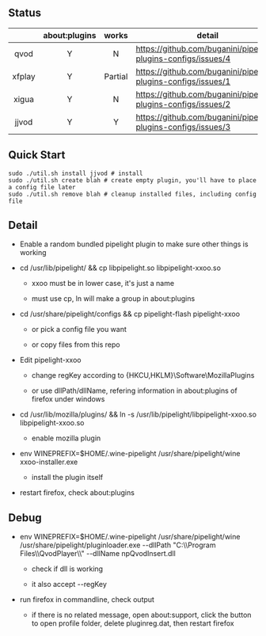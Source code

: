 Status
------

|   | about:plugins | works | detail |
|:-:|:-:|:-:|---|
| qvod  | Y | N | <https://github.com/buganini/pipelight-plugins-configs/issues/4> |
| xfplay  | Y | Partial | <https://github.com/buganini/pipelight-plugins-configs/issues/1> |
| xigua  | Y | N | <https://github.com/buganini/pipelight-plugins-configs/issues/2> |
| jjvod  | Y | Y | <https://github.com/buganini/pipelight-plugins-configs/issues/3> |

Quick Start
------

	sudo ./util.sh install jjvod # install
	sudo ./util.sh create blah # create empty plugin, you'll have to place a config file later
	sudo ./util.sh remove blah # cleanup installed files, including config file

Detail
------

- Enable a random bundled pipelight plugin to make sure other things is working

- cd /usr/lib/pipelight/ && cp libpipelight.so libpipelight-xxoo.so

	- xxoo must be in lower case, it's just a name

	- must use cp, ln will make a group in about:plugins

- cd /usr/share/pipelight/configs && cp pipelight-flash pipelight-xxoo

	- or pick a config file you want

	- or copy files from this repo

- Edit pipelight-xxoo

	- change regKey according to {HKCU,HKLM}\Software\MozillaPlugins

	- or use dllPath/dllName, refering information in about:plugins of firefox under windows

- cd /usr/lib/mozilla/plugins/ && ln -s /usr/lib/pipelight/libpipelight-xxoo.so libpipelight-xxoo.so

	- enable mozilla plugin

- env WINEPREFIX=$HOME/.wine-pipelight /usr/share/pipelight/wine xxoo-installer.exe

	- install the plugin itself

- restart firefox, check about:plugins

Debug
-----

- env WINEPREFIX=$HOME/.wine-pipelight /usr/share/pipelight/wine /usr/share/pipelight/pluginloader.exe --dllPath "C:\\\\Program Files\\\\QvodPlayer\\\\" --dllName npQvodInsert.dll

	- check if dll is working

	- it also accept --regKey

- run firefox in commandline, check output

	- if there is no related message, open about:support, click the button to open profile folder, delete pluginreg.dat, then restart firefox
